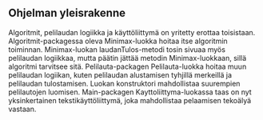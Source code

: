 ## Ohjelman yleisrakenne

Algoritmit, pelilaudan logiikka ja käyttöliittymä on yritetty erottaa toisistaan. Algoritmit-packagessa oleva Minimax-luokka hoitaa itse algoritmin toiminnan. Minimax-luokan laudanTulos-metodi tosin sivuaa myös pelilaudan logiikkaa, mutta päätin jättää metodin Minimax-luokkaan, sillä algoritmi tarvitsee sitä. Pelilauta-packagen Pelilauta-luokka hoitaa muun pelilaudan logiikan, kuten pelilaudan alustamisen tyhjillä merkeillä ja pelilaudan tulostamisen. Luokan konstruktori mahdollistaa suurempien pelilautojen luomisen. Main-packagen Kayttoliittyma-luokassa taas on nyt yksinkertainen tekstikäyttöliittymä, joka mahdollistaa pelaamisen tekoälyä vastaan.
